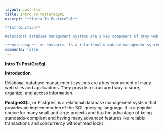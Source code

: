 ```yaml
---
layout: post-list
title: Intro To PostGreqSQL
excerpt: "**Intro To PostGreSql**

**Introduction**

Relational database management systems are a key component of many web sites and applications. They provide a structured way to store, organize, and access information.

**PostgreSQL**, or Postgres, is a relational database management system that provides an implementation of the SQL querying language. It is a popular choice for many small and large projects and has the advantage of being standards-compliant and having many advanced features like reliable transactions and concurrency without read locks."
comments: false
---
```


**Intro To PostGreSql**

**Introduction**

Relational database management systems are a key component of many web sites and applications. They provide a structured way to store, organize, and access information.

**PostgreSQL**, or Postgres, is a relational database management system that provides an implementation of the SQL querying language. It is a popular choice for many small and large projects and has the advantage of being standards-compliant and having many advanced features like reliable transactions and concurrency without read locks.